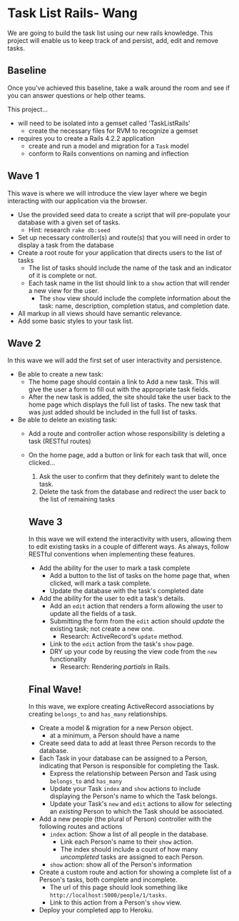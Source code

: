 # Task List Rails- Wang

We are going to build the task list using our new rails knowledge. This project will enable us to keep track of and persist, add, edit and remove tasks.

## Baseline
Once you've achieved this baseline, take a walk around the room and see if you can answer questions or help other teams.

This project...

- will need to be isolated into a gemset called 'TaskListRails'
  - create the necessary files for RVM to recognize a gemset
- requires you to create a Rails 4.2.2 application
  - create and run a model and migration for a `Task` model
  - conform to Rails conventions on naming and inflection

## Wave 1
This wave is where we will introduce the view layer where we begin interacting with our application via the browser.

  - Use the provided seed data to create a script that will pre-populate your database with a given set of tasks.
    - Hint: research `rake db:seed`
  - Set up necessary controller(s) and route(s) that you will need in order to display a task from the database
  - Create a root route for your application that directs users to the list of tasks
    - The list of tasks should include the name of the task and an indicator of it is complete or not.
    - Each task name in the list should link to a `show` action that will render a new view for the user.
      - The `show` view should include the complete information about the task: name, description, completion status, and completion date.
  - All markup in all views should have semantic relevance.
  - Add some basic styles to your task list.

  ## Wave 2
  In this wave we will add the first set of user interactivity and persistence.

- Be able to create a new task:
    - The home page should contain a link to Add a new task. This will give the user a form to fill out with the appropriate task fields.
    - After the new task is added, the site should take the user back to the home page which displays the full list of tasks. The new task that was just added should be included in the full list of tasks.
- Be able to delete an existing task:
    - Add a route and controller action whose responsibility is deleting a task (RESTful routes)
    - On the home page, add a button or link for each task that will, once clicked...
      1. Ask the user to confirm that they definitely want to delete the task.
      1. Delete the task from the database and redirect the user back to the list of remaining tasks

      ## Wave 3
      In this wave we will extend the interactivity with users, allowing them to edit existing tasks in a couple of different ways. As always, follow RESTful conventions when implementing these features.

      - Add the ability for the user to mark a task complete
        - Add a button to the list of tasks on the home page that, when clicked, will mark a task complete.
        - Update the database with the task's completed date
      - Add the ability for the user to edit a task's details.
        - Add an `edit` action that renders a form allowing the user to update all the fields of a task.
        - Submitting the form from the `edit` action should _update_ the existing task; not create a new one.
          - Research: ActiveRecord's `update` method.
        - Link to the `edit` action from the task's `show` page.
        - DRY up your code by reusing the view code from the `new` functionality
          - Research: Rendering _partials_ in Rails.

      ## Final Wave!
      In this wave, we explore creating ActiveRecord associations by creating `belongs_to` and `has_many` relationships.

      - Create a model & migration for a new Person object.
        - at a minimum, a Person should have a name
      - Create seed data to add at least three Person records to the database.
      - Each Task in your database can be assigned to a Person, indicating that Person is responsible for completing the Task.
        - Express the relationship between Person and Task using `belongs_to` and `has_many`
        - Update your Task `index` and `show` actions to include displaying the Person's name to which the Task belongs.
        - Update your Task's `new` and `edit` actions to allow for selecting an _existing_ Person to which the Task should be associated.
      - Add a new people (the plural of Person) controller with the following routes and actions
        - `index` action: Show a list of all people in the database.
          - Link each Person's name to their `show` action.
          - The index should include a count of how many _uncompleted_ tasks are assigned to each Person.
        - `show` action: show all of the Person's information
      - Create a custom route and action for showing a complete list of a Person's tasks, both complete and incomplete.
        - The url of this page should look something like `http://localhost:5000/people/1/tasks`.
        - Link to this action from a Person's `show` view.
      - Deploy your completed app to Heroku.      
